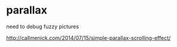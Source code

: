 # parallax
need to debug fuzzy pictures

http://callmenick.com/2014/07/15/simple-parallax-scrolling-effect/
